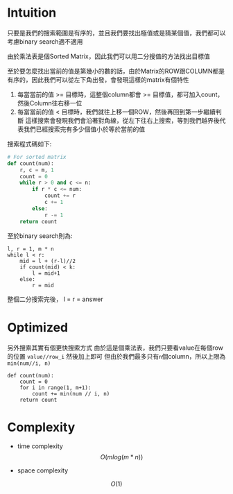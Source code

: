 # Intuition

只要是我們的搜索範圍是有序的，並且我們要找出極值或是猜某個值，我們都可以考慮binary search適不適用

由於乘法表是個Sorted Matrix，因此我們可以用二分搜值的方法找出目標值

至於要怎麼找出當前的值是第幾小的數的話，由於Matrix的ROW跟COLUMN都是有序的，因此我們可以從左下角出發，會發現這樣的matrix有個特性

1. 每當當前的值 >= 目標時，這整個column都會 >= 目標值，都可加入count，然後Column往右移一位
2. 每當當前的值 < 目標時，我們就往上移一個ROW，然後再回到第一步繼續判斷
這樣搜索會發現我們會沿著對角線，從左下往右上搜索，等到我們越界後代表我們已經搜索完有多少個值小於等於當前的值

搜索程式碼如下:
```py
# For sorted matrix
def count(num):
    r, c = m, 1
    count = 0
    while r > 0 and c <= n:
        if r * c <= num:
            count += r
            c += 1
        else:
            r -= 1
    return count
```

至於binary search則為:
```
l, r = 1, m * n
while l < r:
    mid = l + (r-l)//2
    if count(mid) < k:
        l = mid+1
    else:
        r = mid
```
整個二分搜索完後， l = r = answer

# Optimized

另外搜索其實有個更快搜索方式
由於這是個乘法表，我們只要看value在每個row的位置 `value//row_i` 然後加上即可
但由於我們最多只有`n`個column，所以上限為 `min(num//i, n)`

```
def count(num):
    count = 0
    for i in range(1, m+1):
        count += min(num // i, n)
    return count
```

# Complexity

- time complexity
$$O(mlog(m*n))$$

- space complexity

$$O(1)$$